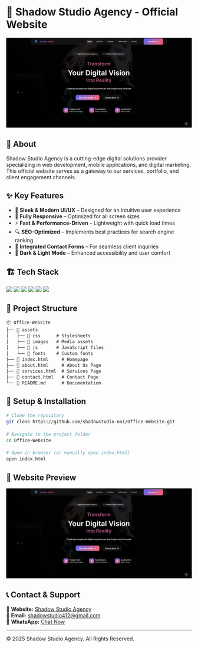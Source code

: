 # 🚀 Shadow Studio Agency - Official Website

![Shadow Studio Preview](https://raw.githubusercontent.com/ShadowStudio-no1/Office-Website/refs/heads/main/res/images/hosting/Screenshot%202025-04-03%20215110.png)

## 📌 About
Shadow Studio Agency is a cutting-edge digital solutions provider specializing in web development, mobile applications, and digital marketing. This official website serves as a gateway to our services, portfolio, and client engagement channels.

## ✨ Key Features
- 🎨 **Sleek & Modern UI/UX** – Designed for an intuitive user experience
- 📱 **Fully Responsive** – Optimized for all screen sizes
- ⚡ **Fast & Performance-Driven** – Lightweight with quick load times
- 🔍 **SEO-Optimized** – Implements best practices for search engine ranking
- 📩 **Integrated Contact Forms** – For seamless client inquiries
- 🌙 **Dark & Light Mode** – Enhanced accessibility and user comfort

## 🏗️ Tech Stack
<p align="left">
  <img src="https://img.shields.io/badge/HTML5-E34F26?style=for-the-badge&logo=html5&logoColor=white" />
  <img src="https://img.shields.io/badge/CSS3-1572B6?style=for-the-badge&logo=css3&logoColor=white" />
  <img src="https://img.shields.io/badge/JavaScript-F7DF1E?style=for-the-badge&logo=javascript&logoColor=black" />
  <img src="https://img.shields.io/badge/Bootstrap-563D7C?style=for-the-badge&logo=bootstrap&logoColor=white" />
  <img src="https://img.shields.io/badge/Font%20Awesome-339AF0?style=for-the-badge&logo=fontawesome&logoColor=white" />
  <img src="https://img.shields.io/badge/GitHub%20Pages-222222?style=for-the-badge&logo=githubpages&logoColor=white" />
</p>

## 📂 Project Structure
```
📦 Office-Website
├── 📂 assets
│   ├── 📂 css      # Stylesheets
│   ├── 📂 images   # Media assets
│   ├── 📂 js       # JavaScript files
│   └── 📂 fonts    # Custom fonts
├── 📜 index.html     # Homepage
├── 📜 about.html     # About Us Page
├── 📜 services.html  # Services Page
├── 📜 contact.html   # Contact Page
└── 📜 README.md      # Documentation
```

## 🔧 Setup & Installation
```bash
# Clone the repository
git clone https://github.com/shadowstudio-no1/Office-Website.git

# Navigate to the project folder
cd Office-Website

# Open in browser (or manually open index.html)
open index.html 
```

## 📸 Website Preview
![Website Preview](https://raw.githubusercontent.com/ShadowStudio-no1/Office-Website/refs/heads/main/res/images/hosting/Screenshot%202025-04-03%20215110.png)

## 📞 Contact & Support
📌 **Website:** [Shadow Studio Agency](https://shadowstudio-no1.github.io/Office-Website/)  
📧 **Email:** [shadowstudio412@gmail.com](mailto:shadowstudio412@gmail.com)  
💬 **WhatsApp:** [Chat Now](https://wa.me/916205012057)

---

© 2025 Shadow Studio Agency. All Rights Reserved.
